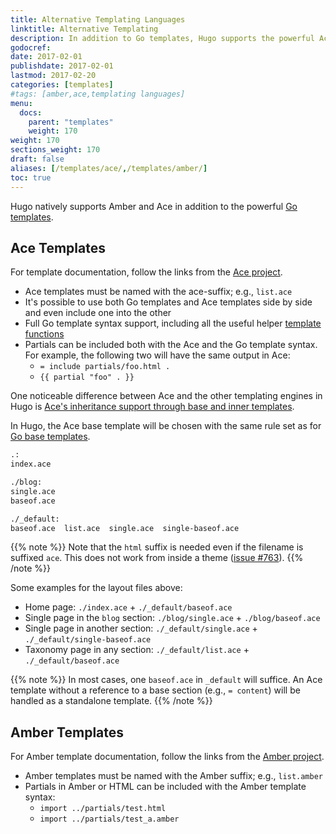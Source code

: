```yaml
---
title: Alternative Templating Languages
linktitle: Alternative Templating
description: In addition to Go templates, Hugo supports the powerful Ace templating from @yosssi and Amber templating from @eknkc.
godocref:
date: 2017-02-01
publishdate: 2017-02-01
lastmod: 2017-02-20
categories: [templates]
#tags: [amber,ace,templating languages]
menu:
  docs:
    parent: "templates"
    weight: 170
weight: 170
sections_weight: 170
draft: false
aliases: [/templates/ace/,/templates/amber/]
toc: true
---
```


Hugo natively supports Amber and Ace in addition to the powerful [Go templates][].

## Ace Templates

For template documentation, follow the links from the [Ace project](https://github.com/yosssi/ace).

* Ace templates must be named with the ace-suffix; e.g., `list.ace`
* It's possible to use both Go templates and Ace templates side by side and even include one into the other
* Full Go template syntax support, including all the useful helper [template functions][]
* Partials can be included both with the Ace and the Go template syntax. For example, the following two will have the same output in Ace:
    * `= include partials/foo.html .`
    * `{{ partial "foo" . }}`

One noticeable difference between Ace and the other templating engines in Hugo is [Ace's inheritance support through base and inner templates][aceinheritance].

In Hugo, the Ace base template will be chosen with the same rule set as for [Go base templates][].

```bash
.:
index.ace

./blog:
single.ace
baseof.ace

./_default:
baseof.ace  list.ace  single.ace  single-baseof.ace
```

{{% note %}}
Note that the `html` suffix is needed even if the filename is suffixed `ace`. This does not work from inside a theme ([issue #763](https://github.com/spf13/hugo/issues/763)).
{{% /note %}}

Some examples for the layout files above:

* Home page: `./index.ace` +  `./_default/baseof.ace`
* Single page in the `blog` section: `./blog/single.ace` +  `./blog/baseof.ace`
* Single page in another section: `./_default/single.ace` +  `./_default/single-baseof.ace`
* Taxonomy page in any section: `./_default/list.ace` +  `./_default/baseof.ace`

{{% note %}}
In most cases, one `baseof.ace` in `_default` will suffice. An Ace template without a reference to a base section (e.g., `= content`) will be handled as a standalone template.
{{% /note %}}

## Amber Templates

For Amber template documentation, follow the links from the [Amber project][].

* Amber templates must be named with the Amber suffix; e.g., `list.amber`
* Partials in Amber or HTML can be included with the Amber template syntax:
    * `import ../partials/test.html `
    * `import ../partials/test_a.amber `

[aceinheritance]: https://github.com/yosssi/ace/tree/master/examples/base_inner_template
[Amber Project]: https://github.com/eknkc/amber
[template functions]: /functions/
[Go templates]: /templates/introduction/
[Go base templates]: /templates/base/